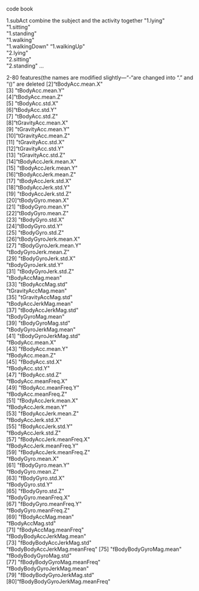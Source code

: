 code book 

1.subAct
combine the subject and the activity together 
"1.lying"     
"1.sitting"      
"1.standing"     
"1.walking"      
"1.walkingDown" 
“1.walkingUp"   
"2.lying"        
"2.sitting"     
"2.standing"
…

2-80 features(the names are modified slightly—“-“are changed into “.” and “()” are deleted
[2]“tBodyAcc.mean.X"              
[3] "tBodyAcc.mean.Y"               
[4]”tBodyAcc.mean.Z"              
[5] "tBodyAcc.std.X"                
[6]“tBodyAcc.std.Y"               
[7] "tBodyAcc.std.Z"               
[8]“tGravityAcc.mean.X"           
[9] "tGravityAcc.mean.Y"            
[10]“tGravityAcc.mean.Z"           
[11] "tGravityAcc.std.X"             
[12]“tGravityAcc.std.Y"            
[13] "tGravityAcc.std.Z"             
[14]“tBodyAccJerk.mean.X"          
[15] "tBodyAccJerk.mean.Y"           
[16]“tBodyAccJerk.mean.Z"          
[17] "tBodyAccJerk.std.X"            
[18]“tBodyAccJerk.std.Y"           
[19] "tBodyAccJerk.std.Z"            
[20]“tBodyGyro.mean.X"             
[21] "tBodyGyro.mean.Y"              
[22]“tBodyGyro.mean.Z"             
[23] "tBodyGyro.std.X"              
[24]“tBodyGyro.std.Y"              
[25] "tBodyGyro.std.Z"               
[26]“tBodyGyroJerk.mean.X"         
[27] "tBodyGyroJerk.mean.Y"          
"tBodyGyroJerk.mean.Z"         
[29] "tBodyGyroJerk.std.X"           
"tBodyGyroJerk.std.Y"          
[31] "tBodyGyroJerk.std.Z"           
"tBodyAccMag.mean"             
[33] "tBodyAccMag.std"               
"tGravityAccMag.mean"          
[35] "tGravityAccMag.std"            
"tBodyAccJerkMag.mean"         
[37] "tBodyAccJerkMag.std"           
"tBodyGyroMag.mean"            
[39] "tBodyGyroMag.std"              
"tBodyGyroJerkMag.mean"        
[41] "tBodyGyroJerkMag.std"          
"fBodyAcc.mean.X"              
[43] "fBodyAcc.mean.Y"               
"fBodyAcc.mean.Z"              
[45] "fBodyAcc.std.X"               
"fBodyAcc.std.Y"               
[47] "fBodyAcc.std.Z"                
"fBodyAcc.meanFreq.X"          
[49] "fBodyAcc.meanFreq.Y"           
"fBodyAcc.meanFreq.Z"          
[51] "fBodyAccJerk.mean.X"           
"fBodyAccJerk.mean.Y"          
[53] "fBodyAccJerk.mean.Z"           
"fBodyAccJerk.std.X"           
[55] "fBodyAccJerk.std.Y"            
"fBodyAccJerk.std.Z"           
[57] "fBodyAccJerk.meanFreq.X"       
"fBodyAccJerk.meanFreq.Y"      
[59] "fBodyAccJerk.meanFreq.Z"       
"fBodyGyro.mean.X"             
[61] "fBodyGyro.mean.Y"              
"fBodyGyro.mean.Z"             
[63] "fBodyGyro.std.X"               
"fBodyGyro.std.Y"              
[65] "fBodyGyro.std.Z"               
"fBodyGyro.meanFreq.X"         
[67] "fBodyGyro.meanFreq.Y"          
"fBodyGyro.meanFreq.Z"         
[69] "fBodyAccMag.mean"              
"fBodyAccMag.std"              
[71] "fBodyAccMag.meanFreq"          
"fBodyBodyAccJerkMag.mean"     
[73] "fBodyBodyAccJerkMag.std"       
"fBodyBodyAccJerkMag.meanFreq" 
[75] "fBodyBodyGyroMag.mean"         
"fBodyBodyGyroMag.std"         
[77] "fBodyBodyGyroMag.meanFreq"     
"fBodyBodyGyroJerkMag.mean"    
[79] "fBodyBodyGyroJerkMag.std"      
[80]“fBodyBodyGyroJerkMag.meanFreq"
